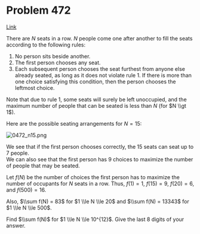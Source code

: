 # Problem 472

[Link](https://projecteuler.net/problem=472)

There are $N$ seats in a row. $N$ people come one after another to fill the seats according to the following rules: 

1.  No person sits beside another.
2.  The first person chooses any seat.
3.  Each subsequent person chooses the seat furthest from anyone else already seated, as long as it does not violate rule 1. If there is more than one choice satisfying this condition, then the person chooses the leftmost choice.

Note that due to rule 1, some seats will surely be left unoccupied, and the maximum number of people that can be seated is less than $N$ (for $N \\gt 1$).

Here are the possible seating arrangements for $N = 15$: 

![0472_n15.png](resources/images/0472_n15.png?1678992053)

We see that if the first person chooses correctly, the $15$ seats can seat up to $7$ people.  
We can also see that the first person has $9$ choices to maximize the number of people that may be seated.

Let $f(N)$ be the number of choices the first person has to maximize the number of occupants for $N$ seats in a row. Thus, $f(1) = 1$, $f(15) = 9$, $f(20) = 6$, and $f(500) = 16$.

Also, $\\sum f(N) = 83$ for $1 \\le N \\le 20$ and $\\sum f(N) = 13343$ for $1 \\le N \\le 500$.

Find $\\sum f(N)$ for $1 \\le N \\le 10^{12}$. Give the last $8$ digits of your answer.
